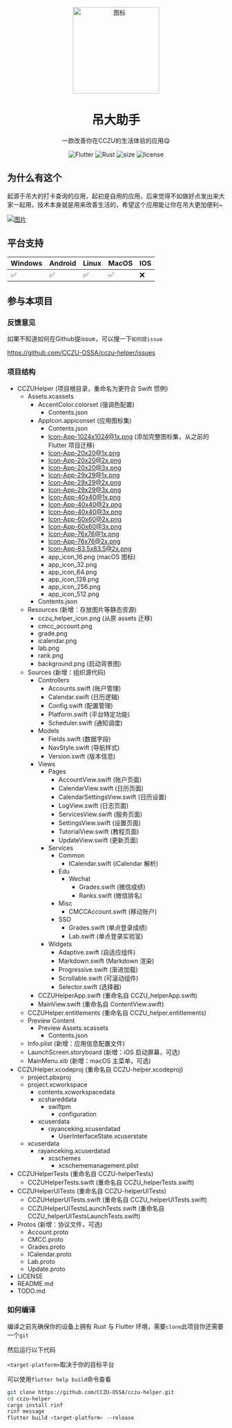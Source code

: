 <div align=center>
  <img width=200 src="assets\cczu_helper_icon.png"  alt="图标"/>
  <h1 align="center">吊大助手</h1>
</div>

<div align=center>

一款改善你在CCZU的生活体验的应用😋

<img src="https://img.shields.io/badge/flutter-3+-blue" alt="Flutter">
  <img src="https://img.shields.io/badge/Rust-2021-brown" alt="Rust">
  <img src="https://img.shields.io/github/languages/code-size/CCZU-OSSA/cczu-helper?color=green" alt="size">
  <img src="https://img.shields.io/github/license/CCZU-OSSA/cczu-helper" alt="license">
</div>

## 为什么有这个

起源于吊大的打卡查询的应用，起初是自用的应用，后来觉得不如做好点发出来大家一起用，技术本身就是用来改善生活的，希望这个应用能让你在吊大更加便利~

[![图片](doc/screenshot.png)](https://github.com/CCZU-OSSA/cczu-helper/releases/latest)

## 平台支持

| Windows | Android | Linux | MacOS | IOS |
| ------- | ------- | ----- | ----- | --- |
| ✅       | ✅       | ✅     | ✅     | ❌   |


## 参与本项目

### 反馈意见

如果不知道如何在Github提issue，可以搜一下`如何提issue`

https://github.com/CCZU-OSSA/cczu-helper/issues

### 项目结构
- CCZUHelper (项目根目录，重命名为更符合 Swift 惯例)
  - Assets.xcassets
    - AccentColor.colorset (强调色配置)
      - Contents.json
    - AppIcon.appiconset (应用图标集)
      - Contents.json
      - Icon-App-1024x1024@1x.png (添加完整图标集，从之前的 Flutter 项目迁移)
      - Icon-App-20x20@1x.png
      - Icon-App-20x20@2x.png
      - Icon-App-20x20@3x.png
      - Icon-App-29x29@1x.png
      - Icon-App-29x29@2x.png
      - Icon-App-29x29@3x.png
      - Icon-App-40x40@1x.png
      - Icon-App-40x40@2x.png
      - Icon-App-40x40@3x.png
      - Icon-App-60x60@2x.png
      - Icon-App-60x60@3x.png
      - Icon-App-76x76@1x.png
      - Icon-App-76x76@2x.png
      - Icon-App-83.5x83.5@2x.png
      - app_icon_16.png (macOS 图标)
      - app_icon_32.png
      - app_icon_64.png
      - app_icon_128.png
      - app_icon_256.png
      - app_icon_512.png
    - Contents.json
  - Resources (新增：存放图片等静态资源)
    - cczu_helper_icon.png (从原 assets 迁移)
    - cmcc_account.png
    - grade.png
    - icalendar.png
    - lab.png
    - rank.png
    - background.png (启动背景图)
  - Sources (新增：组织源代码)
    - Controllers
      - Accounts.swift (账户管理)
      - Calendar.swift (日历逻辑)
      - Config.swift (配置管理)
      - Platform.swift (平台特定功能)
      - Scheduler.swift (通知调度)
    - Models
      - Fields.swift (数据字段)
      - NavStyle.swift (导航样式)
      - Version.swift (版本信息)
    - Views
      - Pages
        - AccountView.swift (账户页面)
        - CalendarView.swift (日历页面)
        - CalendarSettingsView.swift (日历设置)
        - LogView.swift (日志页面)
        - ServicesView.swift (服务页面)
        - SettingsView.swift (设置页面)
        - TutorialView.swift (教程页面)
        - UpdateView.swift (更新页面)
      - Services
        - Common
          - ICalendar.swift (iCalendar 解析)
        - Edu
          - Wechat
            - Grades.swift (微信成绩)
            - Ranks.swift (微信排名)
        - Misc
          - CMCCAccount.swift (移动账户)
        - SSO
          - Grades.swift (单点登录成绩)
          - Lab.swift (单点登录实验室)
      - Widgets
        - Adaptive.swift (自适应组件)
        - Markdown.swift (Markdown 渲染)
        - Progressive.swift (渐进加载)
        - Scrollable.swift (可滚动组件)
        - Selector.swift (选择器)
    - CCZUHelperApp.swift (重命名自 CCZU_helperApp.swift)
    - MainView.swift (重命名自 ContentView.swift)
  - CCZUHelper.entitlements (重命名自 CCZU_helper.entitlements)
  - Preview Content
    - Preview Assets.xcassets
      - Contents.json
  - Info.plist (新增：应用信息配置文件)
  - LaunchScreen.storyboard (新增：iOS 启动屏幕，可选)
  - MainMenu.xib (新增：macOS 主菜单，可选)
- CCZUHelper.xcodeproj (重命名自 CCZU-helper.xcodeproj)
  - project.pbxproj
  - project.xcworkspace
    - contents.xcworkspacedata
    - xcshareddata
      - swiftpm
        - configuration
    - xcuserdata
      - rayanceking.xcuserdatad
        - UserInterfaceState.xcuserstate
  - xcuserdata
    - rayanceking.xcuserdatad
      - xcschemes
        - xcschememanagement.plist
- CCZUHelperTests (重命名自 CCZU-helperTests)
  - CCZUHelperTests.swift (重命名自 CCZU_helperTests.swift)
- CCZUHelperUITests (重命名自 CCZU-helperUITests)
  - CCZUHelperUITests.swift (重命名自 CCZU_helperUITests.swift)
  - CCZUHelperUITestsLaunchTests.swift (重命名自 CCZU_helperUITestsLaunchTests.swift)
- Protos (新增：协议文件，可选)
  - Account.proto
  - CMCC.proto
  - Grades.proto
  - ICalendar.proto
  - Lab.proto
  - Update.proto
- LICENSE
- README.md
- TODO.md

### 如何编译

编译之前先确保你的设备上拥有 Rust 与 Flutter 环境，需要`clone`此项目你还需要一个`git`

然后运行以下代码

`<target-platform>`取决于你的目标平台

可以使用`flutter help build`命令查看

```sh
git clone https://github.com/CCZU-OSSA/cczu-helper.git
cd cczu-helper
cargo install rinf
rinf message
flutter build <target-platform> --release
```
